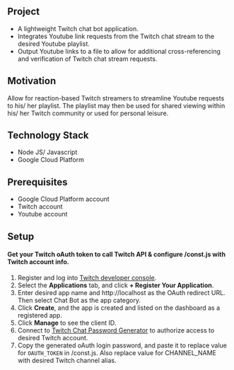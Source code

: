 ## Project
- A lightweight Twitch chat bot application.
- Integrates Youtube link requests from the Twitch chat stream to the desired Youtube playlist.  
- Output Youtube links to a file to allow for additional cross-referencing and verification of Twitch chat stream requests.

## Motivation
Allow for reaction-based Twitch streamers to streamline Youtube requests to his/ her playlist.  The playlist may then be used for shared viewing within his/ her Twitch community or used for personal leisure.

## Technology Stack 
- Node JS/ Javascript
- Google Cloud Platform

## Prerequisites
- Google Cloud Platform account 
- Twitch account
- Youtube account

## Setup
#### Get your Twitch oAuth token to call Twitch API & configure /const.js with Twitch account info.
1. Register and log into [Twitch developer console](https://dev.twitch.tv/console/apps).
2. Select the **Applications** tab, and click **+ Register Your Application**.
3. Enter desired app name and http://localhost as the OAuth redirect URL.  Then select Chat Bot as the app category.
4. Click **Create**, and the app is created and listed on the dashboard as a registered app.
5. Click **Manage** to see the client ID.
6. Connect to [Twitch Chat Password Generator](https://twitchapps.com/tmi/) to authorize access to desired Twitch account.
7. Copy the generated oAuth login password, and paste it to replace value for `OAUTH_TOKEN` in /const.js.  Also replace value for CHANNEL_NAME with desired Twitch channel alias.  


